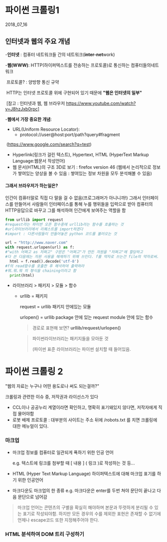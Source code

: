 # 파이썬 크롤링1

2018_07_16

## 인터넷과 웹의 주요 개념

-**인터넷** : 컴퓨터 네트워크들 간의 네트워크(**inter-net**work)

-**웹(WWW)**: HTTP(하이퍼텍스트를 전송하는 프로토콜)로 통신하는 컴퓨터들의네트워크 

​	프로토콜? : 양방향 통신 규약

​	HTTP는 인터넷 프로토콜 위에 구현되어 있기 때문에 **"웹은 인터넷의 일부"** 

​	[참고 : 인터넷과 웹, 웹 브라우저 https://www.youtube.com/watch?v=J8hzJxb0rpc]

-**웹에서 가장 중요한 개념**: 

- URL(Uniform Resource Locator):
  - protocol://user@host:port/path?query#fragment

​	      (https://www.google.com/search?q=test) 

- Hyperlink(링크가 걸린 텍스트), Hypertext, HTML (HyperText Markup Language:웹문서 작성언어)
- 웹 문서(HTML)의 구조 3D로 보기 : firefox version 46 (웹에서 논리적으로 정보가 쌓여있는 양상을 볼 수 있음 : 쌓여있는 정보 차원을 모두 분석해볼 수 있음) 

#### 그래서 브라우저가 하는일은?

인간이 컴퓨터말로 직접 다 말을 걸 수 없음(프로그래머가 아니니까!) 그래서 인터페이스를 만들어서 사람들이 인터페이스를 통해 누를 행위들을 입력으로 받아 컴퓨터의 HTTP응답으로 바꾸고 그를 해석하여 인간에게 보여주는 역할을 함

```python
from urllib import request 
#request라는 파이썬 오픈 함수중에 urllib라는 함수를 호출하는 것
#url라이브러리에서 리퀘스트를 import하겠다
#import : 다른사람들이 만들어놓은 python 코드를 불러오는 것

url = "http://www.naver.com"
with request.urlopen(url) as f:
#"with 어쩌고 as 저쩌고" 구문은 "어쩌고"가 만든 자원을 "저쩌고"에 할당하고
#다 쓴 다음에는 자원 사용을 해제하기 위해 쓰인다. f를 약자로 쓰는건 file의 약자로써.
  html = f.read().decode('utf-8')
#f의 read함수를 호출한 후 해석하여 출력하라
#뭐.뭐.뭐 의 형식을 chaining이라고 함 
  print(html)
```

- 라이브러리 > 패키지 >  모듈 > 함수

  - urllib = 패키지

    request = urllib 패키지 안에있는 모듈

    urlopen() = urllib package 안에 있는 request module 안에 있는 함수

    > 경로로 표현해 보면? **urllib/request/urlopen()** 

    > 파이썬라이브러리는 패키지들을 모아둔 것 
    >
    > (파이썬 표준 라이브러리는 파이썬 설치할 때 들어있음. 

# 파이썬 크롤링 2

 "웹의 자료는 누구나 어떤 용도로나 써도 되는걸까?"

크롤링과 관련한 이슈 중, 저작권과 라이선스가 있다 

- CCL이나 공공누리 계열이라면 확인하고, 명확히 표기돼있지 않다면, 저작자에게 직접 물어야함
- 로봇 배제 프로토콜 : 대부분의 사이트는 주소 뒤에 /robots.txt  를 치면 크롤링에 대한 메뉴얼이 있다.

### 마크업

- 마크업 정보를 컴퓨터로 일관되게 푝하기 위한 인공 언어 

  e.g. 텍스트에 링크를 첨부할 때 [ 내용 ] ( 링크 )로 작성하는 것 등...

- HTML (Hyper Text Markup Language) 하이퍼텍스트에 대해 마크업 표기를 하기 위한 인공언어

- 마크다운도 마크업의 한 종류 e.g. 마크다운은 enter를 두번 쳐야 문단이 끝나고 다음 문단으로 넘어감 

>  마크업 언어는 콘텐츠의 구별을 확실히 해야하며 본문과 뚜렷하게 분리될 수 있는 표기로  작성되야함. 하지만 모든 경우의 수를 제외한 표현은 존재할 수 없기에 언제나 escape코드 또한 지정해주어야 한다.

### HTML 분석하여 DOM 트리 구성하기
